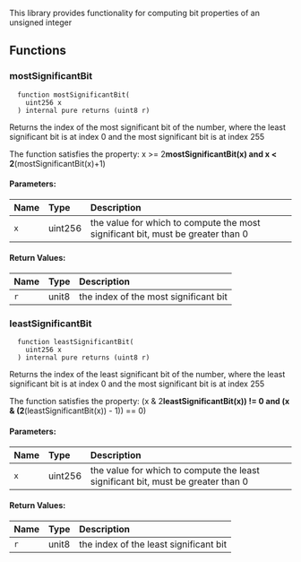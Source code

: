 
This library provides functionality for computing bit properties of an unsigned integer

## Functions
### mostSignificantBit
```solidity
  function mostSignificantBit(
    uint256 x
  ) internal pure returns (uint8 r)
```
Returns the index of the most significant bit of the number,
    where the least significant bit is at index 0 and the most significant bit is at index 255

The function satisfies the property:
    x >= 2**mostSignificantBit(x) and x < 2**(mostSignificantBit(x)+1)

#### Parameters:
| Name | Type | Description                                                          |
| :--- | :--- | :------------------------------------------------------------------- |
|`x` | uint256 | the value for which to compute the most significant bit, must be greater than 0

#### Return Values:
| Name                           | Type          | Description                                                                  |
| :----------------------------- | :------------ | :--------------------------------------------------------------------------- |
|`r`| unit8 | the index of the most significant bit
### leastSignificantBit
```solidity
  function leastSignificantBit(
    uint256 x
  ) internal pure returns (uint8 r)
```
Returns the index of the least significant bit of the number,
    where the least significant bit is at index 0 and the most significant bit is at index 255

The function satisfies the property:
    (x & 2**leastSignificantBit(x)) != 0 and (x & (2**(leastSignificantBit(x)) - 1)) == 0)

#### Parameters:
| Name | Type | Description                                                          |
| :--- | :--- | :------------------------------------------------------------------- |
|`x` | uint256 | the value for which to compute the least significant bit, must be greater than 0

#### Return Values:
| Name                           | Type          | Description                                                                  |
| :----------------------------- | :------------ | :--------------------------------------------------------------------------- |
|`r`| unit8 | the index of the least significant bit
